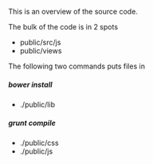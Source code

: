 
This is an overview of the source code.

The bulk of the code is in 2 spots

* public/src/js
* public/views

The following two commands puts files in

##### bower install

* ./public/lib

##### grunt compile

* ./public/css
* ./public/js
